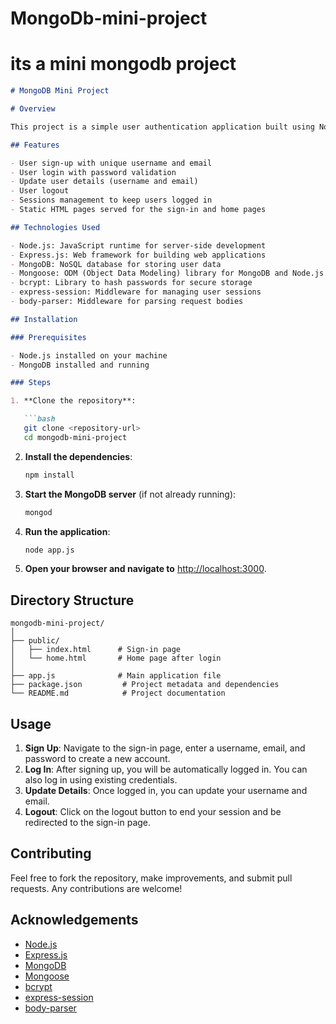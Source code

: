 # MongoDb-mini-project
# its a mini mongodb project
```markdown
# MongoDB Mini Project

# Overview

This project is a simple user authentication application built using Node.js, Express, and MongoDB. It allows users to sign up, log in, update their details, and log out. Passwords are securely hashed using bcrypt, and user sessions are managed with express-session.

## Features

- User sign-up with unique username and email
- User login with password validation
- Update user details (username and email)
- User logout
- Sessions management to keep users logged in
- Static HTML pages served for the sign-in and home pages

## Technologies Used

- Node.js: JavaScript runtime for server-side development
- Express.js: Web framework for building web applications
- MongoDB: NoSQL database for storing user data
- Mongoose: ODM (Object Data Modeling) library for MongoDB and Node.js
- bcrypt: Library to hash passwords for secure storage
- express-session: Middleware for managing user sessions
- body-parser: Middleware for parsing request bodies

## Installation

### Prerequisites

- Node.js installed on your machine
- MongoDB installed and running

### Steps

1. **Clone the repository**:

   ```bash
   git clone <repository-url>
   cd mongodb-mini-project
   ```

2. **Install the dependencies**:

   ```bash
   npm install
   ```

3. **Start the MongoDB server** (if not already running):

   ```bash
   mongod
   ```

4. **Run the application**:

   ```bash
   node app.js
   ```

5. **Open your browser and navigate to** [http://localhost:3000](http://localhost:3000).

## Directory Structure

```
mongodb-mini-project/
│
├── public/
│   ├── index.html      # Sign-in page
│   └── home.html       # Home page after login
│
├── app.js              # Main application file
├── package.json         # Project metadata and dependencies
└── README.md            # Project documentation
```

## Usage

1. **Sign Up**: Navigate to the sign-in page, enter a username, email, and password to create a new account.
2. **Log In**: After signing up, you will be automatically logged in. You can also log in using existing credentials.
3. **Update Details**: Once logged in, you can update your username and email.
4. **Logout**: Click on the logout button to end your session and be redirected to the sign-in page.

## Contributing

Feel free to fork the repository, make improvements, and submit pull requests. Any contributions are welcome!

## Acknowledgements

- [Node.js](https://nodejs.org/)
- [Express.js](https://expressjs.com/)
- [MongoDB](https://www.mongodb.com/)
- [Mongoose](https://mongoosejs.com/)
- [bcrypt](https://www.npmjs.com/package/bcrypt)
- [express-session](https://www.npmjs.com/package/express-session)
- [body-parser](https://www.npmjs.com/package/body-parser)
```
